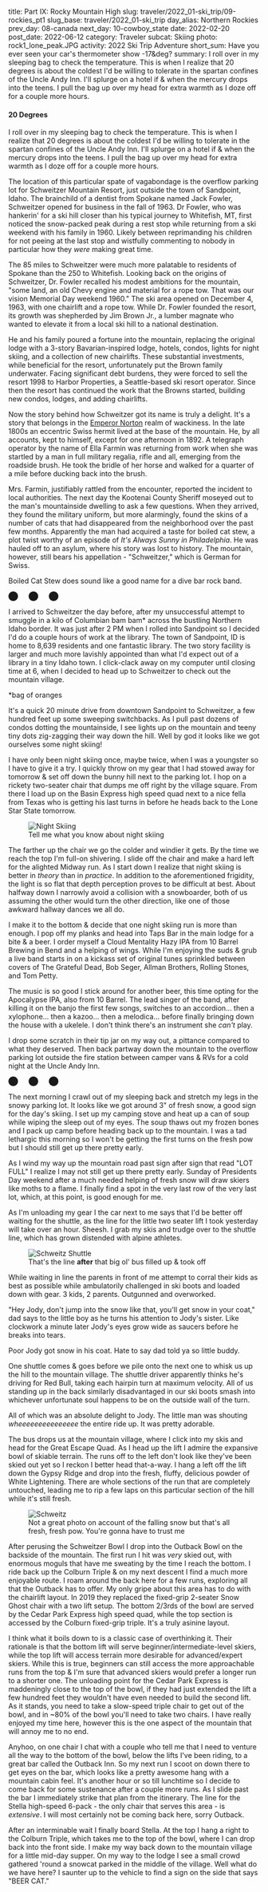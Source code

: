 title: Part IX: Rocky Mountain High
slug: traveler/2022_01-ski_trip/09-rockies_pt1
slug_base: traveler/2022_01-ski_trip
day_alias: Northern Rockies
prev_day: 08-canada
next_day: 10-cowboy_state
date: 2022-02-20
post_date: 2022-06-12
category: Traveler
subcat: Skiing
photo: rock1_lone_peak.JPG
activity: 2022 Ski Trip Adventure
short_sum: Have you ever seen your car's thermometer show -17&deg?
summary: I roll over in my sleeping bag to check the temperature. This is when I realize that 20 degrees is about the coldest I'd be willing to tolerate in the spartan confines of the Uncle Andy Inn. I'll splurge on a hotel if & when the mercury drops into the teens. I pull the bag up over my head for extra warmth as I doze off for a couple more hours.

<h4 class="article-subheader">20 Degrees</h4>
I roll over in my sleeping bag to check the temperature. This is when I realize
that 20 degrees is about the coldest I'd be willing to tolerate in the spartan
confines of the Uncle Andy Inn. I'll splurge on a hotel if & when the mercury
drops into the teens. I pull the bag up over my head
for extra warmth as I doze off for a couple more hours.

The location of this particular spate of vagabondage is the overflow parking lot
for Schweitzer Mountain Resort, just outside the town of Sandpoint, Idaho. The
brainchild of a dentist from Spokane named Jack Fowler, Schweitzer opened for business
in the fall of 1963. Dr Fowler, who was hankerin' for a ski hill closer than his typical
journey to Whitefish, MT, first noticed the snow-packed peak during a rest
stop while returning from a ski weekend with his family in 1960. Likely
between reprimanding his children for not peeing at the last stop and wistfully
commenting to nobody in particular how they *were* making great time.

The 85 miles to Schweitzer were much more palatable to residents of Spokane than
the 250 to Whitefish. Looking back on the origins of Schweitzer, Dr. Fowler
recalled his modest ambitions for the mountain, "some land, an old Chevy engine
and material for a rope tow. That was our vision Memorial Day weekend 1960." The
ski area opened on December 4, 1963, with one chairlift and a rope tow. While
Dr. Fowler founded the resort, its growth was shepherded by
Jim Brown Jr., a lumber magnate who wanted to elevate it from a local
ski hill to a national destination.

He and his family poured a fortune into the mountain, replacing the original
lodge with a 3-story Bavarian-inspired lodge, hotels, condos, lights for night
skiing, and a collection of new chairlifts. These substantial investments, while
beneficial for the resort, unfortunately put the Brown family underwater. Facing
significant debt burdens, they were forced to sell the resort 1998 to Harbor
Properties, a Seattle-based ski resort operator. Since then the resort has
continued the work that the Browns started, building new condos, lodges, and
adding chairlifts.

Now the story behind how Schweitzer got its name is truly a delight. It's a
story that belongs in the
<a href="/traveler/2022_01-ski_trip/03-wine.html?id=gg-bridge" target="_blank" rel="noopener noreferrer">Emperor Norton</a>
realm of wackiness. In the late 1800s an eccentric Swiss hermit lived at the base of
the mountain. He, by all accounts, kept to himself, except for one afternoon in
1892. A telegraph operator by the name of Ella Farmin was returning from work
when she was startled by a man in full military regalia, rifle and all, emerging
from the roadside brush. He took the bridle of her horse and walked for a
quarter of a mile before ducking back into the brush.

Mrs. Farmin, justifiably rattled from the encounter, reported the incident to
local authorities. The next day the Kootenai County Sheriff moseyed out to
the man's mountainside dwelling to ask a few questions. When they arrived, they
found the military uniform, but more alarmingly, found the skins of a
number of cats that had disappeared from the neighborhood over the past few
months. Apparently the man had acquired a taste for boiled cat stew, a plot
twist worthy of an episode of *It's Always Sunny in Philadelphia*. He was hauled
off to an asylum, where his story was lost to history. The mountain, however,
still bears his appellation - "Schweitzer," which is German for Swiss.

Boiled Cat Stew does sound like a good name for a dive bar rock band.

<p class="section-divider my-4">&#11044;&emsp;&ensp;&#11044;&emsp;&ensp;&#11044;</p>

I arrived to Schweitzer the day before, after my unsuccessful attempt to smuggle
in a kilo of Columbian bam bam\* across the bustling Northern Idaho border. It
was just after 2 PM when I rolled into Sandpoint so I decided I'd do a couple
hours of work at the library. The town of Sandpoint, ID is home to 8,639
residents and one fantastic library. The two story facility is larger and much
more lavishly appointed
than what I'd expect out of a library in a tiny Idaho town. I click-clack away
on my computer until closing time at 6, when I decided to head up to Schweitzer
to check out the mountain village.

\*bag of oranges

It's a quick 20 minute drive from downtown Sandpoint to Schweitzer, a few
hundred feet up some sweeping switchbacks. As I pull past dozens of
condos dotting the mountainside, I see lights up on the mountain and teeny
tiny dots zig-zagging their way down the hill. Well by
god it looks like we got ourselves some night skiing!

I have only been night skiing once, maybe twice, when I was a youngster so I
have to give it a try. I quickly throw on my gear that I had stowed away for
tomorrow & set off down the bunny hill next to the parking lot. I hop on a
rickety two-seater chair that dumps me off right by the village square. From there I load up
on the Basin Express high speed quad next to a nice fella from Texas who is
getting his last turns in before he heads back to the Lone Star State tomorrow.

<figure class="figure container-fluid">
  <img class="figure-img img-fluid mt-2 rounded" src="/theme/images/traveler/2022_01-ski_trip/rock1_night_skiing.jpeg" alt="Night Skiing">
  <figcaption class="figure-caption">Tell me what you know about night skiing</figcaption>
</figure>

The farther up the chair we go the colder and windier it gets. By the time we
reach the top I'm full-on shivering. I slide off the chair and make a hard left
for the alighted Midway run. As I start down I realize that night skiing
is better in *theory* than in *practice*. In addition to the aforementioned
frigidity, the light is so flat that depth perception proves to be difficult at
best. About halfway down I narrowly avoid a collision with a snowboarder, both of
us assuming the other would turn the other direction, like one of those awkward
hallway dances we all do.

I make it to the bottom & decide that one night skiing run is more than enough.
I pop off my planks and head into Taps Bar in the main lodge for
a bite & a beer. I order myself a Cloud Mentality Hazy IPA from 10 Barrel
Brewing in Bend and a helping of wings. While I'm enjoying the suds & grub a
live band starts in on a kickass set of original tunes sprinkled between covers
of The Grateful Dead, Bob Seger, Allman Brothers, Rolling Stones, and Tom Petty.

The music is so good I stick around for another beer, this time opting for the
Apocalypse IPA, also from 10 Barrel. The lead singer of the band, after killing
it on the banjo the first few songs, switches to an accordion... then a
xylophone... then a kazoo... then a melodica... before finally bringing
down the house with a ukelele. I don't think there's an instrument she *can't*
play.

I drop some scratch in their tip jar on my way out, a pittance compared to what
they deserved. Then back partway down the mountain to the overflow parking lot
outside the fire station between camper vans & RVs for a cold night
at the Uncle Andy Inn.

<p class="section-divider my-4">&#11044;&emsp;&ensp;&#11044;&emsp;&ensp;&#11044;</p>

The next morning I crawl out of my sleeping back and stretch my legs in the
snowy parking lot. It looks like we got around 3" of fresh snow, a
good sign for the day's skiing. I set up my camping stove and heat up a can of
soup while wiping the sleep out of my eyes. The soup thaws out my frozen bones
and I pack up camp before heading back up to
the mountain. I was a tad lethargic this morning so I won't be getting the first
turns on the fresh pow but I should still get up there pretty early.

As I wind my way up the mountain road past sign after sign that read "LOT FULL" I
realize I may not still get up there pretty early. Sunday of Presidents Day
weekend after a much needed helping of fresh snow will draw skiers like moths to
a flame. I finally find a spot in the very last row of the very last lot, which,
at this point, is good enough for me.

As I'm unloading my gear I the car next to me says that I'd be better off
waiting for the shuttle, as the line for the little two seater lift I took
yesterday will take over an hour. Sheesh. I grab my skis and trudge over to the
shuttle line, which has grown distended with alpine athletes.

<figure class="figure">
  <img class="figure-img img-fluid mt-2 rounded" src="/theme/images/traveler/2022_01-ski_trip/rock1_shuttle.jpeg" alt="Schweitz Shuttle">
  <figcaption class="figure-caption">That's the line <b>after</b> that big ol'
	bus filled up & took off</figcaption>
</figure>

While waiting in line the parents in front of me attempt to corral their kids as
best as possible while ambulatorily challenged in ski boots and loaded down with
gear. 3 kids, 2 parents. Outgunned and overworked.

"Hey Jody, don't jump into the snow like that, you'll get snow in your coat,"
dad says to the little boy as he turns his attention to Jody's sister. Like
clockwork a minute later Jody's eyes grow wide as saucers before he breaks into
tears.

Poor Jody got snow in his coat. Hate to say dad told ya so little buddy.

One shuttle comes & goes before we pile onto the next one to whisk us up the
hill to the mountain village. The shuttle driver apparently thinks he's
driving for Red Bull, taking each hairpin turn at maximum velocity. All
of us standing up in the back similarly disadvantaged in our ski boots smash
into whichever unfortunate soul happens to be on the outside wall of the turn.

All of which was an absolute delight to Jody. The little man was shouting
*wheeeeeeeeeeeeeee* the entire ride up. It was pretty adorable.

The bus drops us at the mountain village, where I click into my skis and head
for the Great Escape Quad. As I head up the lift I admire the expansive bowl
of skiable terrain. The runs off to the left don't look like they've been skied
out yet so I reckon I better head that-a-way. I hang a left off the lift down
the Gypsy Ridge and drop into the fresh, fluffy, delicious powder of White
Lightening. There are whole sections of the run that are completely untouched,
leading me to rip a few laps on this particular section of the hill while it's
still fresh.

<figure class="figure">
  <img class="figure-img img-fluid mt-2 rounded" src="/theme/images/traveler/2022_01-ski_trip/rock1_schweitz.jpeg" alt="Schweitz">
  <figcaption class="figure-caption">Not a great photo on account of the falling
	snow but that's all fresh, fresh pow. You're gonna have to trust me</figcaption>
</figure>

After perusing the Schweitzer Bowl I drop into the Outback Bowl on the
backside of the mountain. The first run I hit was *very* skied out, with
enormous moguls that have me sweating by the time I reach the bottom. I ride
back up the Colburn Triple & on my next descent I find a much more enjoyable
route. I roam around the back here for a few runs, exploring all that the
Outback has to offer. My only gripe about this area has to do with the
chairlift layout. In 2019 they replaced the fixed-grip 2-seater Snow Ghost chair
with a two lift setup. The bottom 2/3rds of the bowl are served by the Cedar
Park Express high speed quad, while the top section is accessed by the Colburn
fixed-grip triple. It's a truly asinine layout. 

I think what it boils down to is a classic case of overthinking it. Their
rationale is that the bottom lift will serve beginner/intermediate-level skiers,
while the top lift
will access terrain more desirable for advanced/expert skiers. While this is
true, beginners can still access the more approachable runs from the top & I'm sure
that advanced skiers would prefer a longer run to a shorter one. The unloading
point for the Cedar Park Express is maddeningly close to the top of the bowl, if
they had just extended the lift a few hundred feet they wouldn't have even
needed to build the second lift. As it stands, you need to take a slow-speed
triple chair to get out of the bowl, and in ~80% of the bowl you'll need to take
two chairs. I
have really enjoyed my time here, however this is the one aspect of the
mountain that will annoy me to no end.

Anyhoo, on one chair I chat with a couple who tell me that I need to
venture all the way to the bottom of the bowl, below the lifts I've
been riding, to a great bar called the Outback Inn. So my next run I scoot on
down there to get eyes on the bar, which looks like a pretty awesome hang with a
mountain cabin feel. It's another hour or so till lunchtime so I decide to come
back for some sustenance after a couple more runs. As I slide past the bar I
immediately strike that plan from the itinerary. The line for the Stella
high-speed 6-pack - the only chair that serves this area - is *extensive*. I
will most certainly not be coming back here, sorry Outback.

After an interminable wait I finally board Stella. At the top I hang a right to
the Colburn Triple, which takes me to the top of the bowl, where I can drop back
into the front side. I make my way back down to the mountain village for a
little mid-day supper. On my way to the lodge I see a small crowd gathered
'round a snowcat parked in the middle of the village. Well what do we have
here? I saunter up to the vehicle to find a sign on the side that says "BEER CAT."

<div style="width:80%; height:0; padding-bottom:60%; position:relative; margin: 0 auto;">
	<div class="tenor-gif-embed" data-postid="18418528" data-share-method="host" data-aspect-ratio="1.43498" data-width="100%"></div>
	<script type="text/javascript" async src="https://tenor.com/embed.js"></script>
</div>

10 Barrel Brewing teamed up with pro snowboarder and amateur handyman Mike
Basich to create a beer bar on wheels... Or, rather, tracks. He documented the
process of building out the Beer Cat, have a look.

<iframe class="col-12 video-div mb-3" height="400" src="https://www.youtube.com/embed/K56Bm8L9FRg" title="YouTube video player" frameborder="0" allow="accelerometer; autoplay; clipboard-write; encrypted-media; gyroscope; picture-in-picture" allowfullscreen></iframe>

I scoot up to the Cat and order myself a Nature Calls Mountain IPA. I enjoy the
tasty suds on the brick-lined streets of Schweitzer Village, the first beer I've
ever enjoyed from a snow-based conveyance.

<figure class="figure">
  <div class="row">
    <div class="col-6">
      <img class="figure-img img-fluid mt-2 rounded" src="/theme/images/traveler/2022_01-ski_trip/rock1_beer_cat1.JPEG" alt="Beer Cat">
    </div>
    <div class="col-6">
      <img class="figure-img img-fluid mt-2 rounded" src="/theme/images/traveler/2022_01-ski_trip/rock1_beer_cat2.JPEG" alt="Beer Cat">
    </div>
  </div>
  <figcaption class="figure-caption">DO get mobile!</figcaption>
</figure>

After lunch I make my way up to the Lakeview Triple chair, which access some
great advanced terrain at the top of the Schweitzer Bowl. The line for the chair
is non-existent and the snow is fantastic. I take 5-6 spins over here, my only
complaint being the brevity of the runs. I finish out the day exploring the rest
of the Schweitzer Bowl before calling it a day. A respectable 24,525 vertical
feet.

I unstrap the planks and take a load off with a Schweitzer Apr&egrave;s pilsner
at Taps. Sometimes a beer just hits different after a day of hard skiing. After
savoring the cold cruiser I make my way down to the car for the short drive to
Spokane, WA. My friend and former co-worker Matt and his lovely wife Caitlin
have graciously opened their home to this scraggly rambler living off the road.
After sleeping in my car last night I am certainly not too proud to take them up
on it.

<h4 class="article-subheader">Spokane</h4>

<iframe src="https://www.google.com/maps/embed?pb=!1m28!1m12!1m3!1d737433.4289185206!2d-117.38445771520384!3d48.02071607830927!2m3!1f0!2f0!3f0!3m2!1i1024!2i768!4f13.1!4m13!3e0!4m5!1s0x5363ce33bcca5687%3A0x6b38ae96d701aeee!2sSchweitzer%2C%20Schweitzer%20Mountain%20Road%2C%20Sandpoint%2C%20ID!3m2!1d48.367975699999995!2d-116.62274409999999!4m5!1s0x5361de8fa7347d63%3A0xc3a62004f5d8a26a!2sLiberty%20Lake%2C%20WA!3m2!1d47.6743428!2d-117.1124241!5e1!3m2!1sen!2sus!4v1657280051906!5m2!1sen!2sus" width="100%" height="450" style="border:0;" allowfullscreen="" loading="lazy" referrerpolicy="no-referrer-when-downgrade" class="my-3"></iframe>

My consummate hosts moved to Hooptown USA in the summer of 2021, when Caitlin
matriculated to the
Elson S. Floyd College of Medicine at Wazzu-Spokane. It's a nice, easy 90 minute
drive to their place, where I roll up
just before suppertime. I am greeted at the door by their adorable dog Barley,
who gets a full complement of scratches and pets. The human residents receive
hugs. It's been a few years since we've seen each other so we have plenty to
catch up on. Matt mostly about groundbreaking developments in protein powder
technology and bicep curl techniques*; Caitlin about her studies and how much of
the Krebs Cycle she can recall.

*We actually had many substantive, erudite conversations. Matt is a great dude.
I'm just contractually obligated to make jokes about his beefcakery. It is in no
way a feeble attempt to deflect feelings of envious inadequacy related to his
ceaseless accumulation of sculpted, lean mass. I would never.

<figure class="figure container-fluid">
  <img class="figure-img img-fluid mt-2 rounded" src="/theme/images/traveler/2022_01-ski_trip/rock1_barley.jpeg" alt="Barley">
  <figcaption class="figure-caption">Don't act coy with me!</figcaption>
</figure>

I worked up an appetite on the slopes so we load up and head to Daft
Badger Brewing for supper just across the Idaho border in Couer d'Alene. I
order myself the pulled pork sandwich and a Mosaic SMASH IPA to warsh it down.
We continue to reminisce over dinner, waxing poetic about the halcyon days of
the San Antonio office. *Those were the days.*

After supper we head back to the house & chat a bit more before hitting the
sack. The next morning I wake up & rumble into the kitchen for some coffee.

"Mornin!" Caitlin cheerily greets me as she fixes me a cup o' joe. "Have you
ever heard of Lookout Pass?"

"Sure haven't"

"It's a little local ski area about an hour from here, I just read that they got
a foot of fresh snow last night."

<div style="width:80%; height:0; padding-bottom:65%; position:relative; margin: 0 auto;">
	<iframe src="https://giphy.com/embed/CUbiYQbsKSGAM" width="100%" height="100%" style="position:absolute" frameBorder="0" class="giphy-embed" allowFullScreen></iframe>
</div>

I'm out the door before they can even say bye. The ski area is 80 miles straight
down I-80 East. The road is a bit slick in patches but nothin' the ol' Nissan
can't handle. I arrive to find the parking lot completely full, with snowplows
clearing spots in the overflow area. I gear up and make the long trudge up a slight
incline to the lodge. I purchase a modestly priced day pass and slide down to
the Peak 1 Quad.

I hop on the chair & start chatting with a couple fellas who also made the
drive over from Spokane this morning. I ask advice for a first timer & they
tell me the Big Dipper run on the North Side has been
skiing great. We reach the top & I thank them for their intel and head towards
Big Dipper. Or so I thought. I get a little turned
around and bomb down a run by the name of Hercules instead. To be fair with a
foot of fresh snow it really doesn't matter which run you go down, it's going to
be epic. Hercules is a pretty kickass name anyhow.

<figure class="figure">
	<div style="width: 60%; position: relative; margin: 0 auto;">
		<img class="figure-img img-fluid mt-2 rounded" src="/theme/images/traveler/2022_01-ski_trip/rock1_lookout.jpeg" alt="Lookout Pass">
		<figcaption class="figure-caption">The good stuff</figcaption>
	</div>
</figure>

In a stark contrast to the corporate ski resorts I've been frequenting with my
Ikon, Lookout Pass has a local mountain charm. No glitz. No glamor. Just good, hard
skiing. It's the kind of place from 80s ski movies where everyone knows each
other, drinks cheap beer, and plots against the evil corporate developers planning
to turn the mountain into a Starbucks.

The lifts don't run as fast as the high speed quads & 6-packs, but that just
leaves more time for chatting with the locals. And it's mostly locals here at
this little hill on the Idaho-Montana border. And when I say on the border I
mean *on the border*. Half of the runs are in Idaho & half are in Montana. I
didn't hear any jawing from Idaho or Montana residents about which runs are
better but I have to imagine it
occurs. At least if people as immature as I live 'round these parts.

All of the runs trundle away from the same peak in different directions, so
you don't really need a trail map. You just throw yourself off the top until
you reach a lift & ride it back up. It would seem impossible to get lost here
but I'd put it at even odds that my mother would somehow find a way. Whatever
the case, it makes for a very symmetrical elevation trace on SkiTracks.

<figure class="figure">
  <div class="row">
    <div class="col-6">
      <img class="figure-img img-fluid mt-2 rounded" src="/theme/images/traveler/2022_01-ski_trip/rock1_lookout_trax.JPEG" alt="Lookout Pass">
    </div>
    <div class="col-6">
      <img class="figure-img img-fluid mt-2 rounded" src="/theme/images/traveler/2022_01-ski_trip/rock1_schweitz_trax.JPEG" alt="Schweitzer">
    </div>
  </div>
  <figcaption class="figure-caption">Lookout Pass on the left up-down-up-down.
	Yesterday's stats at Schweitzer on right for comparison. 825' avg. vertical vs
	1,290' avg. vertical.</figcaption>
</figure>

None of which is to say that the skiing is subpar. I would love to have this as
my local mountain. And this is the best snow I've had the entire trip. I am
happy as a hippo.

<figure class="figure container-fluid">
  <img class="figure-img img-fluid mt-2 rounded" src="/theme/images/traveler/2022_01-ski_trip/rock1_lookout_map.jpeg" alt="Lookout Pass">
  <figcaption class="figure-caption">A real state-straddler</figcaption>
</figure>

I spend the afternoon cruising the wide open bowl on the frontside of the
mountain, occasionally popping into some nice glades with beautiful fluffy
powder. As the day comes to a close I just continue my final run past the lodge
and through the snowy parking lot all the way to my car. Thank goodness the
whole lot slopes downhill, skiing in two different states in a single day can
really take it out of you!

I encounter a minor snafu while loading up my gear when my rooftop cargo box
won't lock. It's about 10 degrees outside, which turns my poor hands into
icicles while trying to torque the little key. I curse the obstinate cargo box,
reluctant to release the key from its labyrinthine chamber. I capitulate before
catching frostbite and duck into the car for about 10 minutes to warm up my
paws. The second try is a charm, but not without a significant struggle and more
cursing.

I make it back to Matt & Caitlin's before sundown, just as Muscle Milk Matt is
heading to the gym. He invites me to join him as the gymnasium has a hot tub
where I can soak my sore muscles. Y'damn right. We check in at the front
counter, where I pay the $10 vigorish for a day pass. I head to the locker room
to change into my trunks before a hastily scribbled sign triggers an overwhelming
tsunami of despair in my soul.

SPA TEMPORARILY OUT OF ORDER. SORRY FOR THE INCONVENIENCE.

Sunofabitch.

I was really looking forward to stewing in a sweltry pool of stagnant water with
a group of septuagenarians. Well at least my chance of catching MRSA has dropped
precipitously. I wait in the lobby while Matt gets his swole on, never one to
get in the way of a fellow brother in iron's gainzzz. After the gym we head back
to the house for Barley's birthday dinner. We give the birthday girl all the
love & affection she deserves.

<figure class="figure">
  <div class="row">
    <div class="col-6">
      <img class="figure-img img-fluid mt-2 rounded" src="/theme/images/traveler/2022_01-ski_trip/rock1_barley_bday1.JPG" alt="Barley">
    </div>
    <div class="col-6">
      <img class="figure-img img-fluid mt-2 rounded" src="/theme/images/traveler/2022_01-ski_trip/rock1_barley_bday2.JPG" alt="Barley">
    </div>
  </div>
  <figcaption class="figure-caption">A dignified dame</figcaption>
</figure>

The next morning we\* brainstorm the day's Wordle over coffee. One of Caitlin's
classes has organized a Wordle competition and she's near the top of the pack.
After a few minutes of deliberations, we\*\* solve the puzzle on the second try.
An outstanding result that will keep her near the top of the leaderboard. That's
trusting the process.

\*I contributed nothing of value

\*\*Again, I'm using the first-person point of view very liberally here

After the big win Matt agrees to stand in as tour guide for the cosmopolis of
Spokane. We make the short drive into town and start with lunch at an
outstanding Thai place. After Xāh̄ār klāngwạn we head to the center of downtown for a spate of
aimless ambling. We cruise through Riverside Park, past art installations and
pavilions towards the sounds of crashing water.

We stop at A Place of Truths Plaza, a viewpoint overlooking the lower Spokane
Falls and the graceful arches of the Monroe Street Bridge. Bridge you say?

<figure class="figure">
  <img class="figure-img img-fluid mt-2 rounded" src="/theme/images/traveler/2022_01-ski_trip/rock1_spokane.jpeg" alt="Spokane">
  <figcaption class="figure-caption">At least John Stockton had a nice view
	while not learning about vaccinology</figcaption>
</figure>

The Monroe Street Bridge spans 896 feet over the Spokane River, the longest
concrete arch bridge in the US and third longest in the world when it was
completed in 1911. The stately bridge was designed by Spokane City Engineer
John Chester Ralston, supervised by city engineers, and built by local labor
crews, a truly home-grown masterpiece. The bridge also sports pedestrian
walkways on either side, complete with covered pavilions boasting
life-sized bas-relief bison skulls at each pier point of the main arch. I'll
never tire of the elegant shape of an arch bridge.

<figure class="figure">
  <img class="figure-img img-fluid mt-2 rounded" src="/theme/images/traveler/2022_01-ski_trip/rock1_spokane_skull.jpeg" alt="Bridge skull">
  <figcaption class="figure-caption">Not my picture, but you get the idea</figcaption>
</figure>

After admiring Spokane's civic achievements we stroll over to the Washington
Water Power building, the former site of a hydroelectric generation plant
built in 1890. Like a
couple of scofflaws we step over a chain alerting us that the park is closed due
to the snowy conditions. We walk right up to the water's edge for a better view
of the falls. A sharp gust blows off the river that chills us to the bone. Yeah, I
think I've had enough of the park. We set off back towards the car,
straight into the teeth of an unrelenting wind. By the time we make it back my
body is shivering like a wobbly washing machine on spin cycle.

Then it's back to the homestead for my last night in Spokane, which *totally*
sounds like a country song.

<p class="mx-4 fst-italic">
	Watchin' our breath in the cold mountain night<br>
	Sayin' without knowin' it's gonna be all right<br>
	Layin' in the arms of my sweetheart LuAnne<br>
	Tonight is all we got, it's my last night in Spokane
</p>

Or somethin' like that.

Just gotta find a nice young lady named LuAnne

Back at the house we have supper before a couple games of Dominion. It's my first
time playing so I certainly don't win but it's a lot of fun. It's easy to set
up, the games are quick, and the permutations are nearly infinite so you can't
just hone in on a certain strategy. This is a game I will definitely be
purchasing. After getting demolished one final time I hit the sack to rest up
for my drive tomorrow.

Cousin Randy is flying into Bozeman tomorrow for a few days of skiing Big Sky
with me. His flight is scheduled for 12 noon and the drive is 6 hours, which
means I'll have to leave at 5 AM to beat him there, accounting for the timezone
change, of course. We'll see about that.

<h4 class="article-subheader">Big Sky Bound</h4>
My alarm squawks bright & early and I lethargically peel myself out of bed after
a few smashes of that snooze button. My torpor continues as I languidly load
the car and shove off right at 6:30. Sorry Rand, at least the views from the
BZN airport are amazing.

The directions from Google Maps are pretty straightforward.

1. Get on I-90 E.
2. Follow I-90 for 375 miles to exit 299.
3. Follow Airway Blvd to Gallatin Field Rd.

I think I can figure that out.

<iframe src="https://www.google.com/maps/embed?pb=!1m28!1m12!1m3!1d6053845.564126982!2d-118.61247497213746!3d46.656968705916114!2m3!1f0!2f0!3f0!3m2!1i1024!2i768!4f13.1!4m13!3e0!4m5!1s0x5361de8fa7347d63%3A0xc3a62004f5d8a26a!2sLiberty%20Lake%2C%20WA!3m2!1d47.6743428!2d-117.1124241!4m5!1s0x534538730bf6a29d%3A0xc00073ee50bbeaeb!2sBozeman%20Yellowstone%20International%20Airport%20BZN%2C%20850%20Gallatin%20Field%20Rd%2C%20Belgrade%2C%20MT%2059714!3m2!1d45.7784043!2d-111.1612273!5e1!3m2!1sen!2sus!4v1657320472039!5m2!1sen!2sus" width="100%" height="450" style="border:0;" allowfullscreen="" loading="lazy" referrerpolicy="no-referrer-when-downgrade"></iframe>

About 20 miles east of town I pass by the beautiful vistas of Lake Couer d'Alene,
which was completely obscured by snow the other day when I rolled through on my
way to Lookout Pass. Which, speak of the devil, I pass right by about
60 more miles down the road.

As I'm winding through the Rattlesnake Mountains of the Lolo National Forest I
glance down at my car's thermometer.

***-17&deg;F***.

Holy smokes.

Speaking of smoke, it's so cold outside that the frigid waters of the St. Regis
River are smoking like a hot tub. The heat from my body has
created a thin layer of ice on the inside of my window. It's not
just cold, it's *fucking cold*.

<figure class="figure">
  <img class="figure-img img-fluid mt-2 rounded" src="/theme/images/traveler/2022_01-ski_trip/rock1_bs_window.jpeg" alt="Window ice">
  <figcaption class="figure-caption">First time I've ever seent that</figcaption>
</figure>

About 15 minutes from the airport I get a text from Randy that they just landed.
Looks like I'm not the only one running late today. I pull up to the terminal
to wait for Rand to emerge.

And wait...

And wait...

It's nearly 45 minutes before he
steps out into the brisk Montana air. We'll just blame their laggardly baggage
handling system on supply chain issues. Or wait, is it that nobody wants to work
anymore? Has to be one of those. They seem to assuage all episodes of
disproportionate indignation these days.

I give Randy a big bear hug & load his gear into the car. We set our course for
the Mountainview Lodge a few miles north of downtown Bozeman, one of the very few
reasonable accommodation options. The most modestly priced room in
downtown Bozeman is over $600/night and if we want to get near the ski hill it
would set us back over a grand. This is my fourth time coming to Big Sky and I
have never seen prices even approach this level of lunacy. I've always stayed
right by the mountain for a decent rate. Hell last year we got a ski-in/ski-out
joint. This time we'll have to drive nearly an hour each way. Dadgum.

We drop our bags at the hotel and head towards downtown Bozeman, a delightful little
mountain town with stone buildings, ski shops, saloons, and boutique stores
where you can spend a small fortune trying to look like a cowboy caricature from
Yellowstone. Speaking of which, as we near downtown Randy asks how far it is to
Yellowstone. I know the north entrance is just south of here a piece and after consulting
Google Maps it appears to be an hour and a half. Since we have nothing better to
do we decide to bomb down there to check it out.

We head east for 25 miles to the Yellowstone River Valley, just to the east of
the Gallatin Canyon, home of Big Sky. We are treated to stunning views of two
dramatic ridges of mountain peaks flanking a wide valley dotted with farms. As
we're driving we begin to notice the road conditions deteriorating. Before we
know it the entire road is covered in a layer of snow & ice. The sun is starting
to sink low in the sky & we find out that it will set just after we get to the
park. So it will be cold, we won't be able to see much at the park, and the entire drive
back to Bozeman will be in the dark. After a quick discussion we make the
prudent decision to cut our losses & turn back now.

We probably should have thought of that before setting off on this foolish
endeavor, but sometimes you just gotta give into your impulses. And we got some
great views anyhow.

We make it back to the hotel and decide to have supper at the 19th Hole Bar &
Grill right next door. I order myself a Haze Trip Hazy IPA from Bozeman
Brewing and a jerk mango chicken sandwich that's surprisingly good for a little
pub-grub watering hole on the outskirts of town. After supper we hit the sack,
ready for some Big Sky skiing.

<p class="section-divider my-4">&#11044;&emsp;&ensp;&#11044;&emsp;&ensp;&#11044;</p>
"Well the crazy bastard actually did it"

"Huh?"

"Putin. He invaded Ukraine this morning"

"Well shit, that's not good"

We lethargically pull on our ski gear while watching the news and doomscrolling
Twitter. We head down to the lobby for some coffee & brekky before our southerly
trip to the heart of the Madison Range. As we emerge from the sliding doors of
the hotel the needle of a thermometer catches my attention. 0&deg;F. It's gonna
be a cold one out there.

<figure class="figure container-fluid">
  <img class="figure-img img-fluid mt-2 rounded" src="/theme/images/traveler/2022_01-ski_trip/rock1_thermometer.jpeg" alt="Cold">
  <figcaption class="figure-caption">Is it? Is it gonna be a cold one out there,
  Wally!!???</figcaption>
</figure>

Randy and I hit the road, winding through the scenic ravines of the
Gallatin River canyon. Fortunately the roads are clear.
Unfortunately we're behind a semi truck that refuses to use the
roadside pullouts so we're forced to trudge along at 30 mph the entire way.

After an intolerably slow drive with a car train stretching as far as the eye
can see we finally make the left turn into Big Sky - the place where the ski
bug bit me right in the ass back in 2018. As I mentioned, this is my fourth
journey to The Biggest Skiing in America. The second was the first weekend in
2020, right before everything shut the fuck down, and the third was February
2021 after I caught the plague & my immaculate immune system was on full
alert.

I absolutely love Big Sky. I would probably consider this my home mountain.
After that first trip I was talking among the fellas how great it was and the
gals encouraged buying a vacation home there. We kicked the tires on it but
didn't get too far down the road but boy do I wish we had. That sucker
would have probably at least doubled in value. Y'know hindsight and all that.

We find a parking space and get all geared up. Geared up and layered up. Layers are
essential today with these bone chilling temps. Speaking of which, when I open
the cargo box I find that the delicious bottles of wine I purchased in
<a href="/traveler/2022_01-ski_trip/07-redwood.html?id=wine" target="_blank" rel="noopener noreferrer">Oregon</a> are not a fan of the cold either. Pretty dumb to leave
them out in the cold, although it honestly didn't even cross my mind. Glad they
were in the cargo box & not inside the car at least.

<figure class="figure">
  <img class="figure-img img-fluid mt-2 rounded" src="/theme/images/traveler/2022_01-ski_trip/rock1_wine.jpeg" alt="Wine">
  <figcaption class="figure-caption">Well that's unfortunate</figcaption>
</figure>

The shuttle swings around and we hop on for the short ride to the hill. This is
when my enthusiasm for Big Sky begins to wane. When we first came here in 2018
there were some nice amenities, sure, but it was
mostly about the skiing. You still felt a bit grimy walking into Scissorbill's
Saloon. By the grace of god Scissorbill's is still here, however around it has
sprung up bistros, gastropubs, caf&eacute;s,
boutiques, lounges, and ristorantes. It's sickening.

When Covid hit, one of the pyrrhic beneficiaries of the disgorging of the
roiling masses of jagoffs from Northern California was Bozeman, MT. Its housing
supply bulged at the seams, causing skyrocketing prices that are displacing
locals and making it nearly impossible for service sector workers to find a
place to live. A Bozeman local even took to "<a href="https://www.kbzk.com/news/local-news/man-using-cardboard-sign-begging-people-to-sell-him-a-home-settling-into-new-house"
target="_blank" rel="noopener noreferrer">begging</a>"
for a home, having been outbid for dozens of others.

As we slide up to the Swift Current chair we see the temperature is still
hovering around 0 &deg;F at the base, -5 &deg;F at the summit. *Frigid*. The
Swift Current, which used to be a high-speed quad, has been
upgraded this year to a high-speed 6-pack with heated seats and a bubble visor.
The seating capacity of the chair has increased by 50% yet the line is ridiculously
long. It's the longest line I've seen anywhere at Big Sky. What in the hell is
happening to my beloved mountain?? I came here for the skiing not for the heated
seats. The "Don't Vail Big Sky" sticker I saw my first time is really hitting
different right now. I'm a flatlander from Oklahoma but this place holds a special
place in my cold, dark heart. As one of the gentrifying outsiders I hate to see
all these gentrifying outsiders ruin my home of one-week-a-year.

As Randy and I make our way to the top we hear some Boston accents. For
fucks sake, we're getting gentrified by *Massholes*. Californians are bad enough
but *Massholes*?? If it weren't for this bubble I might just peel out of this
contraption and leave these suckers behind.

We find out that they are the reason for the huge line, apparently everyone on
the East Coast is on their "winter break" from school and they all decided to
come to Big Sky. Fuckin East Coast elite shitheads. What the hell is winter
break anyways? Kids these days are soft.

We finally reach the top and peel off to the right for the Powder Seeker lift.
This lift accesses a wide bowl of great terrain & one of my favorite places to
run laps. The top of this lift also accesses the Lone Peak
Tram, a cableway strung from the top of Lone Peak that
shuttles two glorified buckets to and fro up a sheer vertical face to an
elevation of 11,150'. On a clear day you can see three states and two national
parks. Most of the best skiing at Big Sky spreads out from the top of the tram.
Unfortunately that makes it a popular destination and wait times have been
known to eclipse two hours.

<figure class="figure">
  <img class="figure-img img-fluid mt-2 rounded" src="/theme/images/traveler/2022_01-ski_trip/rock1_ps_bowl.JPG" alt="Powder Seeker">
  <img class="figure-img img-fluid mt-2 rounded" src="/theme/images/traveler/2022_01-ski_trip/rock1_tram.JPG" alt="Lone Peak Tram">
  <figcaption class="figure-caption">Top: the Powder Seeker Bowl.
  <br>
  Bottom: the view looking up the tram line towards Lone Peak</figcaption>
</figure>

This year the corporate bigwigs running the mountain have decided to begin
charging for access to the tram. Today it's $80. Yikes. When we
reach the top I peek over to the tram and see that the line at least an hour
long. $80 and an hour wait for each ride. Double yikes. I'd love to show Randy
the outstanding views and killer lines from the top but it's hard to justify.
If it were $80 and no wait or an hour wait and no charge I think we'd give it a
look. But not both. Ain't nobody got time for that.

<figure class="figure">
  <img class="figure-img img-fluid mt-2 rounded" src="/theme/images/traveler/2022_01-ski_trip/rock1_lone_peak1.JPG" alt="Lone Peak">
  <img class="figure-img img-fluid mt-2 rounded" src="/theme/images/traveler/2022_01-ski_trip/rock1_lone_peak2.jpg" alt="Lone Peak">
  <figcaption class="figure-caption">A couple views from the top of Lone Peak
  from a former trip</figcaption>
</figure>

So we take a few laps on Powder Seeker before heading over to Moonlight
Basin. This isn't my favorite area, the skiing is just ok
and a ton of runs funnel down to a single lift, which results in some pretty
long lines for the Six Shooter chair. But I figure I should
show Randy the whole mountain while he's up here. As we're cruising down
some groomies towards Six Shooter I hear a horrific scrape and a tug on my
right ski. What the fuck? Did I just hit a rock? On a *groomer*?

I can't describe the feeling deep, deep down in the pit of your soul when you
gash the very first pair of skis you've ever owned. In fact, I don't think the
English language can adequately describe it. German has a word, *Weltschmerz*,
that's been said to be untranslatable into English, but has been
approximately described to mean "the weariness that comes with
knowing that the world is going to let you down no matter what and there's
nothing you can do to stop it." That might come close.

But as they say in the skiing community, "they're tools not jewels." I was bound
to rough em up at some point but it's still painful. We make it down to Six
Shooter and thankfully the line ain't too bad. Unfortunately, though, the
mercury has continued to sit at 0 &deg;F and my feet are starting to turn into
popsicles. We ski back down to the main area and dip into the lodge for a bit to
warm up my tootsies. I buy a set of toe warmers, the first performance
enhancers I've needed since buying these Rossignol ski boots in 2017.

After about 15 minutes we gear back up and head out there. I decide to take
Randy around the backside to show him the Shedhorn & Dakota areas. We make our
way around yonder and the snow ain't much better back here. Dakota has some of
my favorite glade skiing but almost the entirety of the glades are exposed
stumps and boulders. It's a pretty sad sight. We end up grabbing a quick bite at
the Shedhorn Lodge, a yurt on the backside that specializes in chili and cold
beers. While at the yurt we see a nice looking run that just might be
accessible from the Dakota chair. Figure we should give it a shot.

We head over to the Dakota chair then traverse hard right at the top. It's a
hell of a workout, across the bottom runout of the Liberty Bowl and through a
small ribbon of snow cut across a
rockfield. Finally we reach the ridge and peer over the side to find a nice
steep bowl of decent looking snow. We drop in and it skis like
a dream. Steep & open with great fluff to link turns all the way down in one go.
Whoooo boy that was fun as hell, we should do it again. So we do.

<figure class="figure d-table mx-auto">
  <img class="figure-img img-fluid mt-2 rounded" src="/theme/images/traveler/2022_01-ski_trip/rock1_face_shot.gif" alt="Dakota run">
    <figcaption class="figure-caption" style="display:table-caption;caption-side:bottom;">
    The best runs we had all day. I don't
    think I need to say this but these satellite photos are from the summer.
    The conditions weren't <b>that</b> bad.</figcaption>
</figure>

It's getting late in the day and the lifts back here are about to close so we
head back over to the frontside. We have another hour till quittin' time so we
load up on the Ramcharger *8 seater* for a few laps on the far Eastern flank
of the mountain. The runs aren't too challenging but we go full send anyway. We
was goin' *fast*.

All things considered it was a decent day. Not great, not terrible. Six Shooter
all the way over to Dakota plus Ramcharger is a pretty full survey
of the mountain. Plus scrounging together 25,000' of vertical on the worst snow
conditions I've seen here is respectable. At the base we talk with one
of the workers who said they didn't even groom last night because the coverage
was too thin. My lord.

<figure class="figure d-table mx-auto">
  <img class="figure-img img-fluid mt-2 rounded" src="/theme/images/traveler/2022_01-ski_trip/rock1_big_sky1.gif" alt="Big Sky">
    <figcaption class="figure-caption" style="display:table-caption;caption-side:bottom;">
    At least we got to see most of the mountain</figcaption>
</figure>

<h4 class="article-subheader">Bozeman</h4>
Randy and I head back to the car and load up for the drive back to Bozeman.
While we're driving I remember a couple friends-of-friends that we met last time
skiing out here that are good people. I text my buddy Petey (he's a good egg) for their
information and shoot Luke & Lindsay a text to see if they want to hang out in
Bozeman. We agree to meet up at The Cannery at 6:30, which should give Randy
and I some time to cruise around downtown a bit.

We park the rig and set out on foot, wandering about with no purpose. We pop into
a ski equipment and apparel store, where a shirt sporting a bison inside a 
Grateful Dead stealie catches my eye. Randy grabs it and says he'll buy it for
me for driving. Gee thanks, cuz!!

<figure class="figure">
  <img class="figure-img img-fluid mt-2 rounded" src="/theme/images/traveler/2022_01-ski_trip/rock1_stealie.jpeg" alt="Stealie shirt">
  <figcaption class="figure-caption">Right up my alley</figcaption>
</figure>

We head back out onto Main Street for some more rambling when I see an old
clock & watch shop that draws me in like the Sirens of Odysseus. We walk around
and admire the horological treasures, chatting with the young fella working. They have a
couple nice Rolexes but my favorite watches they had were the Zeppelins, a
German brand from the same manufacturers of Junkers, named after
aviation pioneer Hugo Junkers. I'm a sucker for pilot's watches and the guy at
the shop notices the IWC Pilot Spitfire on my wrist. I see myself go up a
notch in his book.

Before we know it it's time to meet Luke & Lindsay so we head over to The Cannery
& belly up to the bar. They join us a few minutes later and we catch up on
everything that's happened since we last saw each other in the beforetimes.
When they ask how the skiing was I don't hold back. I lay into Big Sky about both
the new yuppie
developments and the horrendous snow. Luke tells me he can't help me on the
former but may be able to on the latter. He just got done snowboarding at
Bridger Bowl, a smaller resort popular among locals for its proximity to Bozeman
and its playground of advanced and extreme terrain. He says the snow
conditions are great, which causes Randy and I to perk up like a of couple middle aged
divorc&eacute;es on half priced cosmo night at Margaritaville. We look at each other and decide
right then and there to rip up Bridger Bowl tomorrow. Big Sky is for the birds.

We have a couple more brewskis before Luke & Lindsay have to skedaddle. We close out
our tabs & venture out into the blustery Montana winds. We quickly find out that it's
going to be damn near impossible to find a table for supper so we load back into
the car and head back to the ol trusty 19th Hole. This time I wash
down the steak mushroom & swiss sando with a pint of Strange Cattle IPA from
MAP Brewing. Again, I am surprised at how good the food is here. By god.

After supper we head down for a soak in the hot tub. We slowly sink into the tub and I mean
*slowly* because it's probably the hottest water I've ever felt in a hot
tub. It feels magnificent on muscles that have already skied 5x more than I
normally do in a season. After a few minutes Randy climbs out of the tub and
jumps in the pool.

"Ohhhh man this feels great!"

"Really?"

"Yeah it's great for your body, hot to cold back & forth, the Romans used to do it"

When in Rome I suppose.

I hop in the pool and Randy ain't lying. This feels exhilarating. All those
Bay Area schmucks may have their villas and their bistros and their vegan
mocktails but they ain't got this. And boy do they not know what they're missing.
We do a few hot-cold cycles before cleaning up and hitting the sack. Got more
alpine athletics tomorrow.

<h4 class="article-subheader">Bridger Bowl</h4>
The next morning we wake up refreshed & excited to check out Bridger Bowl. I've
heard great things but never skied it because
we've always stayed down by Big Sky. Maybe those East Coast assholes
taking up all the hotels down yonder are a blessing in disguise. The drive to
Bridger is much shorter, only about 15-20 minutes compared to Big Sky's hour plus.

As we pull into the ski area we drive past a sign that reads "Ski Bridger Bowl
- *Ski the Cold Smoke*". Cold smoke is a reference to the dry, light powder
that tends to fall on the Bridger Mountains. The North-South orientation of the
ridge protects the cold smoke from the prevailing winds that can whisk
away even the deepest dumps at Big Sky.

The ski area began in 1950 as a modest operation with
one employee and a rope tow operated by an old car. Soon the Bridger Bowl
Association was formed, a not-for-profit entity founded by a group of Bozeman
skiers. The association was governed by a nine-member volunteer board of
directors and still operates this way to this day. All of the operating profits
since day one have gone back into the mountain, creating incremental, yet
organic growth. Membership in the association is open to all Montana residents
over the age of 18 who can scrounge together $25 for the application fee. Any
new development needs to be approved by the membership, which means we won't be seeing any
luxury lodges heated lifts like down south at Big Sky. And that's just the way
they like it.

We find a decent parking spot and hoof it up to the ticket counter. Bridger
isn't on the Ikon pass so we order a couple of day passes, which are affordably
priced as far as lift tickets go. After getting set up with our passes we
wander over to the Sunnyside chair to meet Luke and a few of his buddies.

This is Luke's home mountain so we'll let him chaperone; we're just along for
the ride today. On our way up we can't help but notice the imposing cliffs of
the Ridge looming over the ski area. Looks like some pretty gnarly terrain up
there, most of which is accessed via hiking. There are a few
places that look reasonable, but I think we'll just stick to the lift serviced
terrain today. Perhaps I'd be willing to try out a Ridge shot with fresher snow
& more familiarity with the mountain, but alas.

<figure class="figure">
  <img class="figure-img img-fluid mt-2 rounded" src="/theme/images/traveler/2022_01-ski_trip/rock1_bridger_ridge.jpeg" alt="The Ridge">
  <figcaption class="figure-caption">The infamous Bridger Ridge</figcaption>
</figure>

Off the Sunnyside chair we head right and do a few laps on the Powder Park &
Alpine chairs, darting through the trees for some nice patches of fluffy snow.
We start to work our way back to the left, to the Bridger chair then Pierre's
Knob. At the top of Pierre's Luke & his buddies split off to ski an area that
requires you to carry an avalanche beacon. Randy and I drop down into Emil's
Mile, a steep & wide chute that is right in our wheelhouse. We do a few spins
here at Pierre's, alternating between that run and a sick line we find on Last
Chance.

<figure class="figure">
  <img class="figure-img img-fluid mt-2 rounded" src="/theme/images/traveler/2022_01-ski_trip/rock1_bridger_lodge.jpeg" alt="Bridger Lodge">
  <figcaption class="figure-caption">The Mountain Man hisself</figcaption>
</figure>

After a few runs we head back down to the lodge for some lunch where we see Luke
& the fellas. They are finishing up and are heading back to Bozeman so it will
just be Rand & I for the rest of the day. We head right back up to our spot,
taking run after glorious run between Bridger & Pierre's.

On one of the trips up the Bridger chair I lose Randy. He's sitting there
right next to me one second. Gone the next. Like a fart in the wind.
A little context: Bridger has a
mid-way unloading station for folks who don't wish to conquer the terrain near
the top. On this particular trip, near the end of the day, Randy inadvertently unloads at
the midway station. We're right in the middle of a conversation
when he stands up and slides down the offloading ramp just as the chair
starts back skyward. All I can do is look down & laugh as I wave to him on
my continued upward journey.

At most mountains, I'd simply text or call him to setup a rendezvous. However at
Bridger Bowl there is absolutely no cell reception whatsoever. Not even a single
3G bar. So we're on our own now, hopefully destined to bump into each other in
a lift line. I ski back down to the bottom & don't see Rand. Oh well, if I ain't
see him on the hill I'll just meet him back at the car.

On my next trip up I witness one of the funniest dad moments I think I've
ever seen. It reminded me so much of my old man that it hurt. About halfway up
I see a kid, probably 5 years old,
pizza-ing straight down the mountain like a madman. He's absolutely booking it.
As you can imagine, he eventually wipes out, which isn't a big deal for a 5 year
old because they are bundled up in puffy suits and their bones are made of
rubber. So little man goes full-on yard sale, pauses for a sec, then starts
wailing like he's been injured, injured bad. Right then I glance about halfway up
the run to see dad, side stepping in his skis towards brother #2 who
is in a heap about 20 yards further up the hill. Dad is laboring heavily. Dad is
sick of this shit. Dad is questioning why he brought these little snots to the
mountain today. As he's slogging his way against the force of gravity
he hears the echos of brother #1 hollerin' from the spill. Dad turns, sees kid
\#1, and slowly dips his head in a tormented display of complete, tragic, and 
utter exasperation. Before my very eyes I have witnessed the transformation of a man
into the true embodiment of pure and unequivocal despair. He's found
himself wallowing in a deep, dark pit of *Weltschmerz*.

It's tough out there for a dad. I take a few more runs off Bridger and call it
a day. I head into the lodge to see if I can find Randy to no avail. I grab a
beer and post up on the patio to see if I can watch him come in. I see myriad
skiers but none of them are ol' Rand. Maybe he's already at the car? I head down
towards the rig & stop off at Grizzly Ridge, an outstanding ski bum watering hole
where you'd probably get your ass kicked if you said the word "apr&egrave;s".
Seeing as we're doing as the Romans do on this trip, I order myself a tallboy 
of Montucky Cold Snacks for the walk to the car. A walkin' boy.
I get to the car and still no Randy. Hmmmmm.

<figure class="figure d-table mx-auto">
  <img class="figure-img img-fluid mt-2 rounded" src="/theme/images/traveler/2022_01-ski_trip/rock1_montucky.jpeg" alt="Cold Snacks">
  <figcaption class="figure-caption" style="display:table-caption;caption-side:bottom;">
  Here's to you, Bridger</figcaption>
</figure>

I peel off my ski boots and slide into some more comfortable footwear and head
off back towards the lodge. Just as I'm nearing the base of the mountain
I see cuz heading right fer me with the last stragglers off the hill. I
gotta give it to Randy, he always manages to squeeze every last bit out of the
day when he's on the slopes.

<figure class="figure d-table mx-auto">
  <img class="figure-img img-fluid mt-2 rounded" src="/theme/images/traveler/2022_01-ski_trip/rock1_bridger.gif" alt="Bridger Bowl">
  <figcaption class="figure-caption" style="display:table-caption;caption-side:bottom;">
  Great day out there</figcaption>
</figure>

We load up the gear and head back towards town and the healing waters of the
Mountainview hot tub. The tub feels extra relaxing today and I think I overstay
my soak. As I slip into the pool for the Roman cooloff I start to feel a little
lightheaded & slightly nauseous. I down my extra large water bottle and fill er
up and down it again. I continue sippling off the water bottle in the pool for
the next 15 minutes when the malaise begins to wear off. I didn't feel
*terrible* just a little off. Tub time is best enjoyed in moderation's what I
always say.

We're both pooped from a couple days of hard skiing so we don't even attempt to
head downtown for supper. 19th Hole. If it ain't broke don't fix it. This time
I order the French dip and even after adjusting my expectations to what seems
unreasonably high for a joint of this caliber the 'Hole exceeds them. It might
be some of the best food from a place with the words "Bar & Grill" in the name.
Just a delicious little hidden gem on the outskirts of Bozeman.

After settling up we wander next door to the "casino," which is a room about the
same size of the restaurant with a couple dozen slot machines and video poker
stations. I snag a beer from the makeshift bar and watch Randy breakeven on a
few hands of poker before he loses interest and we head back to the room. One
more day on the slopes with ol Rand before he needs to git on & git back home to
Vegas.

<p class="section-divider my-4">&#11044;&emsp;&ensp;&#11044;&emsp;&ensp;&#11044;</p>

We wake up the next morning and cram everything into our suitcases. Randy's
flight isn't until later in the afternoon so we should be able to get almost a
full day of skiing in. We load into the car and head back down to Big Sky,
enjoying the balmy 15 &deg;F weather.

We gear up & head right up to Powder Seeker for some warmup runs. Our first time
up we peek over at the tram line and once again, it looks like it's at least an
hour. The price even increased today to $100. So if you are buying a day pass
(which luckily we aren't because of the Ikon) and a tram pass you're
shelling out **$330**: $230 for the main lift ticket & $100 for the tram. Good
god almighty. We settle for a couple spins in the shadow of Lone Peak before
deciding to head over to Challenger. Outside
of LP, this is probably my favorite section of the mountain. It's steep,
it's fun, and it's a workout. Last year when all my friends called it a day I
lapped Challenger until last bell. It was great.

<figure class="figure container-fluid">
  <img class="figure-img img-fluid mt-2 rounded" src="/theme/images/traveler/2022_01-ski_trip/rock1_lone_peak.JPG" alt="Lone Peak">
  <figcaption class="figure-caption">If you squint you can see the top station
  for the tram up yonder</figcaption>
</figure>

On our way up the lift I can already see it's not going to be great. Sections
that normally have pretty good coverage are full-on rock fields. We'll
have to avoid some of my favorite lines because of the exposed rocks.
Yikes. We do spot what looks like some good snow off to the right so we plan to
head thataway. Off the chair we traverse over to skier's left and drop down into
a run called Moonlight. And we quickly discover that it's not much better over
here. We left skiing behind at the unload station and began a game of
rock dodge. The first rule of rock dodge is dodge the rocks. The second rule of
rock dodge is there is only one rule. I'm not very good at rock dodge. Rock
dodge is no fun. I'm ready to be done with rock dodge.

After scraping the bottoms of my beautiful M5 Mantras on at least a dozen jagged
extrusions of dacite porphyry we finally reach the ridge we peeped from the lift.
It's a smallish steep-sided bowl that appears to have held its snow pretty well.
We drop in and finally experience the thrill of beautiful, smooth, delicious
snow. It's about damn time. The run is outstanding but much, much too short. We
reach the bottom & decide that despite the great run at the bottom, getting
there ain't worth it.

We head back up to Powder Seeker for a few more laps before venturing back to
Dakota for a couple runs on our favorite little honey hole. The last time down
an older fella at the bottom complimented us on our run. Y'damn right! Then
it's back to Powder Seeker, the best area from a cost/benefit
standpoint in our opinion. By the end of the day we tally 13 runs there, easily the most I've
done off that lift, but typically there are a lot of other areas that aren't
full of rocks.

<figure class="figure container-fluid">
  <img class="figure-img img-fluid mt-2 rounded" src="/theme/images/traveler/2022_01-ski_trip/rock1_powder_seeker.jpeg" alt="Powder Seeker">
  <figcaption class="figure-caption">We came. We saw. We sought powder. But look
  at all that tasty terrain off the top we missed out on. Greedy bastards.</figcaption>
</figure>

Around 2 PM we call it a day and head to the car with a couple hours to spare
before Randy's flight.
Cuz makes a quick change into some more comfortable clothes and we git on down
the road to the airport. I drop him off & give him
a big hug, another successful ski trip in the books.

Next up Wyoming. Giddy up.